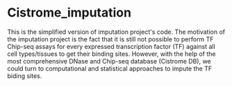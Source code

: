 # Cistrome_imputation
This is the simplified version of imputation project's code. The motivation of the imputation project is the fact that it is still not possible to perform TF Chip-seq assays for every expressed transcription factor (TF) against all cell types/tissues to get their binding sites. However, with the help of the most comprehensive DNase and Chip-seq database (Cistrome DB), we could turn to computational and statistical approaches to impute the TF biding sites.
